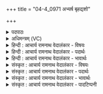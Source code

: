 +++
title = "04-4_0971 अभ्यर्ष बृहद्यशो"

+++
<details><summary>पदपाठः</summary>

अभि꣢। अ꣣र्ष। बृह꣢त्। य꣡शः꣢꣯। म꣣घ꣢व꣢द्भ्यः। ध्रु꣣व꣢म्। र꣣यि꣢म्। इ꣡ष꣢꣯म्। स्तो꣣तृ꣡भ्यः꣢। आ। भ꣣र। ९७१।
</details>

<details><summary>अधिमन्त्रम् (VC)</summary>

- पवमानः सोमः
- असितः काश्यपो देवलो वा
- गायत्री
- षड्जः
</details>

<details><summary>हिन्दी : आचार्य रामनाथ वेदालंकार - विषयः</summary>

अगले मन्त्र में पुनः परमात्मा से प्रार्थना है।
</details>

<details><summary>हिन्दी : आचार्य रामनाथ वेदालंकार - पदार्थः</summary>

पदार्थान्वयभाषाः -  हे पवमान सोम अर्थात् पवित्रकर्ता परमैश्वर्यशाली परमेश्वर!आप(मघवद्भ्यः)दानी धनियों को(ध्रुवम्)स्थिर(रयिम्)धन और(बृहत्)महान्(यशः)कीर्ति(अभ्यर्ष)प्राप्त कराओ और(स्तोतृभ्यः)उपासकों के लिए(इषम्)विज्ञान तथा इष्ट सुख(आ भर)लाओ ॥४॥
</details>

<details><summary>हिन्दी : आचार्य रामनाथ वेदालंकार - भावार्थः</summary>

भावार्थभाषाः -  दानशील लोग ही धनप्राप्ति के अधिकारी होते हैं और जो परमात्मा की उपासना करते हैं,वे विवेकी तथा सुखी होते हैं ॥४॥
</details>

<details><summary>संस्कृत : आचार्य रामनाथ वेदालंकार - विषयः</summary>

अथ पुनः परमात्मानं प्रार्थयते।
</details>

<details><summary>संस्कृत : आचार्य रामनाथ वेदालंकार - पदार्थः</summary>

पदार्थान्वयभाषाः -  हे पवमान सोम पवित्रकर्तः परमैश्वर्यवन् जगदीश्वर!त्वम्(मघवद्भ्यः)दानवद्भ्यो धनिकेभ्यः।[मघमिति धननामधेयं मंहतेर्दानकर्मणः। निरु० १।७।] (ध्रुवं)स्थिरम्(रयिम्)धनम्(बृहत्)महत्(यशः)कीर्तिं च(अभ्यर्ष)प्रापय। अपि च(स्तोतृभ्यः)उपासकेभ्यः(इषम्२)विज्ञानम् इष्टं सुखं च(आ भर)आहर ॥४॥
</details>

<details><summary>संस्कृत : आचार्य रामनाथ वेदालंकार - भावार्थः</summary>

भावार्थभाषाः -  दानशीला एव जना धनप्राप्त्यधिकारिणो भवन्ति। किञ्च ये परमात्मानमुपासते ते विवेकिनः सुखिनश्च जायन्ते ॥४॥
</details>

<details><summary>संस्कृत : आचार्य रामनाथ वेदालंकार - पादटिप्पनी</summary>

टिप्पणी:   १. ऋ० ९।२०।४। २. ‘इषं विज्ञानम्’ इति य० ३५।१६ भाष्ये ‘इष्टं सुखम्’ इति च ऋ० १।१८४।६ भाष्ये द०। इष गतौ दिवादिः, इषु इच्छायाम्, तुदादिः।
</details>